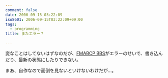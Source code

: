 ```yaml
---
comment: false
date: 2006-09-15 03:22:09
iso8601: 2006-09-15T03:22:09+09:00
tags:
  - programming
title: またエラー？

---
```


<div class="entry-body">
  <p>変なことはしてないはずなのだが、<a href="http://fmabcp.s232.xrea.com/bbs.html">FMABCP BBS</a>がエラーのせいで、書き込んだり、最新の状態にしたりできない。</p>

  <p>まあ、自作なので面倒を見ないといけないわけだが…。</p>
</div>
